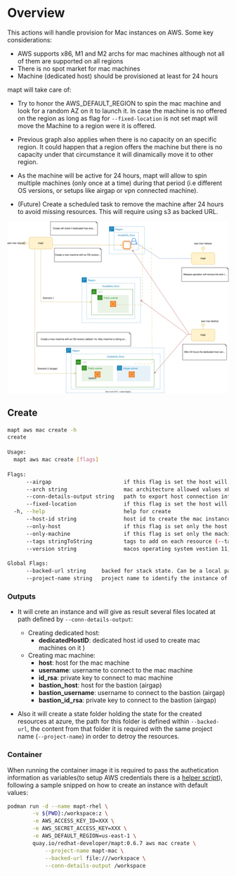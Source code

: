 # Overview

This actions will handle provision for Mac instances on AWS. Some key considerations:

* AWS supports x86, M1 and M2 archs for mac machines although not all of them are supported on all regions
* There is no spot market for mac machines
* Machine (dedicated host) should be provisioned at least for 24 hours

mapt will take care of:

* Try to honor the AWS_DEFAULT_REGION to spin the mac machine and look for a random AZ on it to launch it. In case the machine is no offered on the region as long as flag for `--fixed-location` is not set mapt will move the Machine to a region were it is offered.

* Previous graph also applies when there is no capacity on an specific region. It could happen that a region offers the machine but there is no capacity under that circumstance it will dinamically move it to other region.

* As the machine will be active for 24 hours, mapt will allow to spin multiple machines (only once at a time) during that period (i.e different OS versions, or setups like airgap or vpn connected machine).

* (Future) Create a scheduled task to remove the machine after 24 hours to avoid missing resources. This will require using s3 as backed URL.

![Mac](./mac.svg)

## Create

```bash
mapt aws mac create -h 
create

Usage:
  mapt aws mac create [flags]

Flags:
      --airgap                       if this flag is set the host will be created as airgap machine. Access will done through a bastion
      --arch string                  mac architecture allowed values x86, m1, m2. Default to m2 (default "m2")
      --conn-details-output string   path to export host connection information (host, username and privateKey)
      --fixed-location               if this flag is set the host will be created only on the region set by the AWS Env (AWS_DEFAULT_REGION)
  -h, --help                         help for create
      --host-id string               host id to create the mac instance. If the param is not pass the dedicated host will be created
      --only-host                    if this flag is set only the host will be created / destroyed
      --only-machine                 if this flag is set only the machine will be destroyed
      --tags stringToString          tags to add on each resource (--tags name1=value1,name2=value2) (default [])
      --version string               macos operating system vestion 11, 12 on x86 and m1; 13 on all archs. Default to 13 (default "14")

Global Flags:
      --backed-url string     backed for stack state. Can be a local path with format file:///path/subpath or s3 s3://existing-bucket
      --project-name string   project name to identify the instance of the stack
```

### Outputs

* It will crete an instance and will give as result several files located at path defined by `--conn-details-output`:
  * Creating dedicated host:
    * **dedicatedHostID**: dedicated host id used to create mac machines on it )
  * Creating mac machine:
    * **host**: host for the mac machine
    * **username**: username to connect to the mac machine
    * **id_rsa**: private key to connect to mac machine
    * **bastion_host**: host for the bastion (airgap)
    * **bastion_username**: username to connect to the bastion (airgap)
    * **bastion_id_rsa**: private key to connect to the bastion (airgap)

* Also it will create a state folder holding the state for the created resources at azure, the path for this folder is defined within `--backed-url`, the content from that folder it is required with the same project name (`--project-name`) in order to detroy the resources.

### Container

When running the container image it is required to pass the authetication information as variables(to setup AWS credentials there is a [helper script](./../../hacks/aws_setup.sh)), following a sample snipped on how to create an instance with default values:  

```bash
podman run -d --name mapt-rhel \
        -v ${PWD}:/workspace:z \
        -e AWS_ACCESS_KEY_ID=XXX \
        -e AWS_SECRET_ACCESS_KEY=XXX \
        -e AWS_DEFAULT_REGION=us-east-1 \
        quay.io/redhat-developer/mapt:0.6.7 aws mac create \
            --project-name mapt-mac \
            --backed-url file:///workspace \
            --conn-details-output /workspace
```